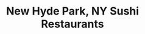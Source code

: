 ---
layout: city
title: New Hyde Park, NY Sushi Restaurants
permalink: /new-york/new-hyde-park/
stateAbbr: NY
stateName: New York
cityName: New Hyde Park
---